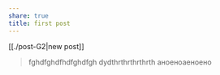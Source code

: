 ```yaml
---
share: true
title: first post
---
```

 


[[./post-G2|new post]]

 


>fghdfghdfhdfghdfgh
>dydthrthrthrthrth
>аноеноаеноено
